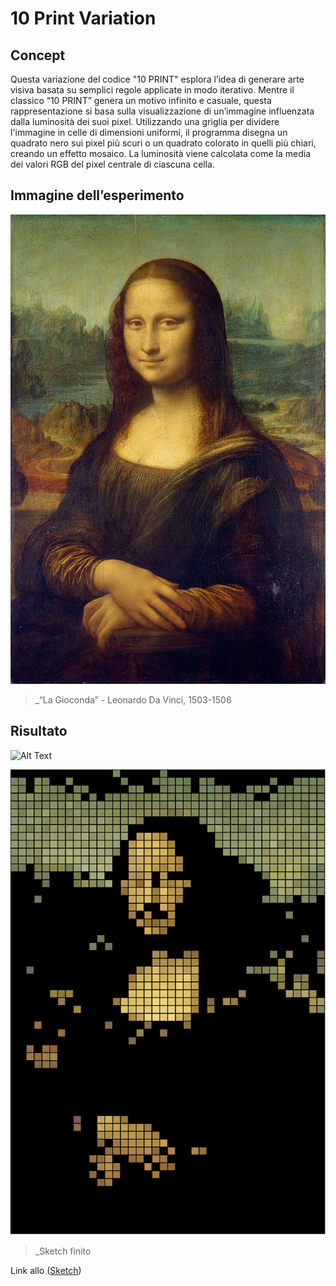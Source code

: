 # 10 Print Variation

## Concept
Questa variazione del codice "10 PRINT" esplora l’idea di generare arte visiva basata su semplici regole applicate in modo iterativo. Mentre il classico “10 PRINT” genera un motivo infinito e casuale, questa rappresentazione si basa sulla visualizzazione di un’immagine influenzata dalla luminosità dei suoi pixel. Utilizzando una griglia per dividere l'immagine in celle di dimensioni uniformi, il programma disegna un quadrato nero sui pixel più scuri o un quadrato colorato in quelli più chiari, creando un effetto mosaico. La luminosità viene calcolata come la media dei valori RGB del pixel centrale di ciascuna cella.

## Immagine dell’esperimento
![Alt Text](https://github.com/margheritazo/archive-2024/blob/main/gioconda.jpg)
>_“La Gioconda” - Leonardo Da Vinci, 1503-1506

## Risultato
![Alt Text](https://github.com/margheritazo/archive-2024/blob/main/10_print.gif)

![Alt Text](https://github.com/margheritazo/archive-2024/blob/main/10_print_finale.png)
>_Sketch finito

Link allo ([Sketch](https://editor.p5js.org/Margherita0/sketches/aH0s68g19))
